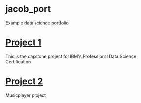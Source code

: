 # jacob_port
Example data science portfolio

# [Project 1](https://github.com/JJDunlap18/Data-Science-Capstone)
This is the capstone project for IBM's Professional Data Science Certification

# [Project 2](https://github.com/JJDunlap18/My_MusicPlayer)
Musicplayer project
